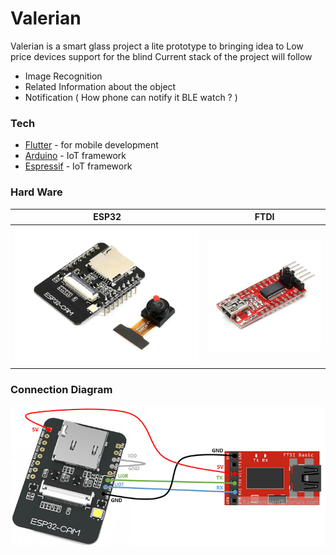 # Valerian 
Valerian is a smart glass project a lite prototype to bringing idea to Low price devices support for the blind
Current stack of the project will follow
  - Image Recognition
  - Related Information about the object
  - Notification ( How phone can notify it BLE watch ? )

### Tech
* [Flutter](https://flutter.dev) - for mobile development
* [Arduino](http://arduino.cc) - IoT framework
* [Espressif](https://docs.espressif.com/projects/esp-idf/en/latest/esp32/) - IoT framework

### Hard Ware
ESP32            |  FTDI
:-------------------------:|:-------------------------:
![ESP32](docs/ESP32.jpg) | ![FTDI](docs/FTDI.jpg)


### Connection Diagram
<p align="center">
  <img src="docs/ESP32-FTDI.png">
</p>
